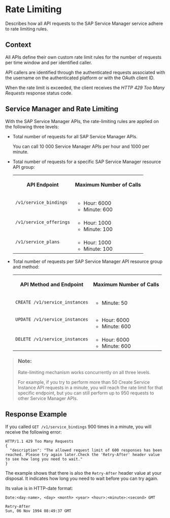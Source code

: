 <!-- loio97be6794829a441f99c9da04532a3c2b -->

# Rate Limiting

Describes how all API requests to the SAP Service Manager service adhere to rate limiting rules.



<a name="loio97be6794829a441f99c9da04532a3c2b__section_hjm_nqf_jvb"/>

## Context

All APIs define their own custom rate limit rules for the number of requests per time window and per identified caller.

API callers are identified through the authenticated requests associated with the username on the authenticated platform or with the OAuth client ID.

When the rate limit is exceeded, the client receives the *HTTP 429 Too Many Requests* response status code.



<a name="loio97be6794829a441f99c9da04532a3c2b__section_osd_rqf_jvb"/>

## Service Manager and Rate Limiting

With the SAP Service Manager APIs, the rate-limiting rules are applied on the following three levels:

-   Total number of requests for all SAP Service Manager APIs.

    You can call 10 000 Service Manager APIs per hour and 1000 per minute.

-   Total number of requests for a specific SAP Service Manager resource API group:


    <table>
    <tr>
    <th valign="top">

    API Endpoint


    
    </th>
    <th valign="top">

    Maximum Number of Calls


    
    </th>
    </tr>
    <tr>
    <td valign="top">

    `/v1/service_bindings`


    
    </td>
    <td valign="top">

    -   Hour: 6000
    -   Minute: 600


    
    </td>
    </tr>
    <tr>
    <td valign="top">

    `/v1/service_offerings`


    
    </td>
    <td valign="top">

    -   Hour: 1000
    -   Minute: 100


    
    </td>
    </tr>
    <tr>
    <td valign="top">

    `/v1/service_plans`


    
    </td>
    <td valign="top">

    -   Hour: 1000
    -   Minute: 100


    
    </td>
    </tr>
    </table>
    
-   Total number of requests per SAP Service Manager API resource group and method:


    <table>
    <tr>
    <th valign="top">

    API Method and Endpoint


    
    </th>
    <th valign="top">

    Maximum Number of Calls


    
    </th>
    </tr>
    <tr>
    <td valign="top">

    `CREATE /v1/service_instances`


    
    </td>
    <td valign="top">

    -   Minute: 50


    
    </td>
    </tr>
    <tr>
    <td valign="top">

    `UPDATE /v1/service_instances`


    
    </td>
    <td valign="top">

    -   Hour: 6000
    -   Minute: 600


    
    </td>
    </tr>
    <tr>
    <td valign="top">

    `DELETE /v1/service_instances`


    
    </td>
    <td valign="top">

    -   Hour: 6000
    -   Minute: 600


    
    </td>
    </tr>
    </table>
    

> ### Note:  
> Rate-limiting mechanism works concurrently on all three levels.
> 
> For example, if you try to perform more than 50 Create Service Instance API requests in a minute, you will reach the rate limit for that specific endpoint, but you can still perform up to 950 requests to other Service Manager APIs.



<a name="loio97be6794829a441f99c9da04532a3c2b__section_zbv_2cm_53b"/>

## Response Example

If you called `GET /v1/service_bindings` 900 times in a minute, you will receive the following error:

```
HTTP/1.1 429 Too Many Requests
{
  "description": "The allowed request limit of 600 responses has been reached. Please try again later.Check the 'Retry-After' header value to see how long you need to wait."
}

```

The example shows that there is also the `Retry-After` header value at your disposal. It indicates how long you need to wait before you can try again.

Its value is in HTTP-date format:

`Date:<day-name>, <day> <month> <year> <hour>:<minute>:<second> GMT`

```
Retry-After
Sun, 06 Nov 1994 08:49:37 GMT

```

